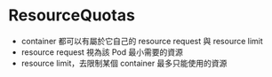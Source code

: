 # ResourceQuotas

- container 都可以有屬於它自己的 resource request 與 resource limit
- resource request 視為該 Pod 最小需要的資源
- resource limit，去限制某個 container 最多只能使用的資源